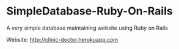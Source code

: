 SimpleDatabase-Ruby-On-Rails
============================

A very simple database maintaining website using Ruby on Rails

Website: http://clinic-doctor.herokuapp.com
